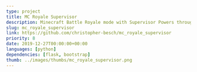 ```yaml
---
type: project
title: MC Royale Supervisor
description: Minecraft Battle Royale mode with Supervisor Powers through a Webinterface.
slug: mc_royale_supervisor
link: https://github.com/christopher-besch/mc_royale_supervisor
priority: 8
date: 2019-12-27T00:00:00+00:00
languages: [python]
dependencies: [flask, bootstrap]
thumb: ../images/thumbs/mc_royale_supervisor.png
---
```


